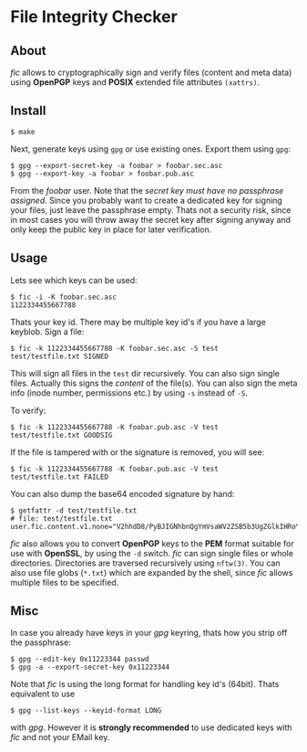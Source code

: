 File Integrity Checker
======================

About
-----

_fic_ allows to cryptographically sign and verify files (content and meta data) using
__OpenPGP__ keys and __POSIX__ extended file attributes `(xattrs)`.

Install
-------

    $ make

Next, generate keys using `gpg` or use existing ones. Export them using `gpg`:

    $ gpg --export-secret-key -a foobar > foobar.sec.asc
    $ gpg --export-key -a foobar > foobar.pub.asc

From the _foobar_ user. Note that the _secret key must have no passphrase assigned._ Since you
probably want to create a dedicated key for signing your files, just leave the passphrase empty.
Thats not a security risk, since in most cases you will throw away the secret key after signing
anyway and only keep the public key in place for later verification.


Usage
-----

Lets see which keys can be used:

    $ fic -i -K foobar.sec.asc
    1122334455667788

Thats your key id. There may be multiple key id's if you have a large keyblob.
Sign a file:

    $ fic -k 1122334455667788 -K foobar.sec.asc -S test
    test/testfile.txt SIGNED

This will sign all files in the `test` dir recursively. You can also sign single files. Actually this signs
the _content_ of the file(s). You can also sign the meta info (inode number, permissions etc.) by using
`-s` instead of `-S`.

To verify:

    $ fic -k 1122334455667788 -K foobar.pub.asc -V test
    test/testfile.txt GOODSIG

If the file is tampered with or the signature is removed, you will see:

    $ fic -k 1122334455667788 -K foobar.pub.asc -V test
    test/testfile.txt FAILED

You can also dump the base64 encoded signature by hand:

    $ getfattr -d test/testfile.txt
    # file: test/testfile.txt
    user.fic.content.v1.none="V2hhdD8/PyBJIGNhbnQgYmVsaWV2ZSB5b3UgZGlkIHRoYXQhCg=="


_fic_ also allows you to convert __OpenPGP__ keys to the __PEM__ format suitable
for use with __OpenSSL__, by using the `-d` switch.
_fic_ can sign single files or whole directories. Directories are traversed recursively using `nftw(3)`.
You can also use file globs (`*.txt`) which are expanded by the shell, since _fic_ allows multiple files
to be specified.

Misc
----

In case you already have keys in your _gpg_ keyring, thats how you strip off the passphrase:

    $ gpg --edit-key 0x11223344 passwd
    $ gpg -a --export-secret-key 0x11223344

Note that _fic_ is using the long format for handling key id's (64bit). Thats equivalent to use

    $ gpg --list-keys --keyid-format LONG


with _gpg_. However it is __strongly recommended__ to use dedicated keys with _fic_ and not
your EMail key.

